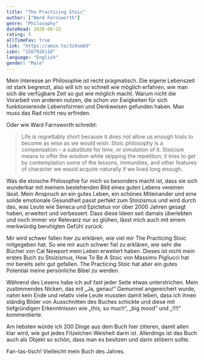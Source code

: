 ```yaml
---
title: "The Practicing Stoic"
author: ["Ward Farnsworth"]
genre: "Philosophy"
dateRead: 2020-09-15
rating: 5
allTimeFav: true
link: "https://amzn.to/3zXxmEO"
isbn: "1567926118"
language: "English"
gender: "Male"
---
```


Mein Interesse an Philosophie ist recht pragmatisch. Die eigene Lebenszeit ist stark begrenzt, also will ich so schnell wie möglich erfahren, wie man sich die verfügbare Zeit so gut wie möglich macht. Warum nicht die Vorarbeit von anderen nutzen, die schon vor Ewigkeiten für sich funktionierende Lebensformen und Denkweisen gefunden haben. Man muss das Rad nicht neu erfinden.

Oder wie Ward Farnsworth schreibt:

> Life is regrettably short because it does not allow us enough trials to become as wise as we would wish. Stoic philosophy is a compensation – a substitute for time, or simulation of it. Stoicism means to offer the wisdom while skipping the repetition; it tries to get by contemplation some of the lessons, immunities, and other features of character we would acquire naturally if we lived long enough.

Was die stoische Philosophie für mich so besonders macht ist, dass sie sich wunderbar mit meinem bestehenden Bild eines guten Lebens vereinen lässt. Mein Anspruch an ein gutes Leben, ein schönes Miteinander und eine solide emotionale Gesundheit passt perfekt zum Stoizismus und wird durch das, was Leute wie Seneca und Epictetus vor über 2000 Jahren gesagt haben, erweitert und verbessert. Dass diese Ideen seit damals überlebten und noch immer vor Relevanz nur so glühen, lässt mich auch mit einem merkwürdig beruhigten Gefühl zurück.

Mir wird schwer fallen hier zu erklären, wie viel mir The Practicing Stoic mitgegeben hat. So wie mir auch schwer fiel zu erklären, wie sehr die Bücher von Cal Newport mein Leben erweitert haben. Dieses ist nicht mein erstes Buch zu Stoizismus, How To Be A Stoic von Massimo Pigliucci hat mir bereits sehr gut gefallen. The Practicing Stoic hat aber ein gutes Potential meine persönliche Bibel zu werden.

Während des Lesens habe ich auf fast jeder Seite etwas unterstrichen. Mein zustimmendes Nicken, das mit „Ja, genau!“ Gemurmel angereichert wurde, nahm kein Ende und relativ viele Leute mussten damit leben, dass ich ihnen ständig Bilder von Ausschnitten des Buches schickte und diese mit tiefgründigen Erkenntnissen wie „this, so much“, „big mood“ und „!!!!” kommentierte.

Am liebsten würde ich 200 Dinge aus dem Buch hier zitieren, damit allen klar wird, wie gut jedes Fitzelchen Weisheit darin ist. Allerdings ist das Buch auch als Objekt so schön, dass man es besitzen und darin stöbern sollte.

Fan-tas-tisch! Vielleicht mein Buch des Jahres.
